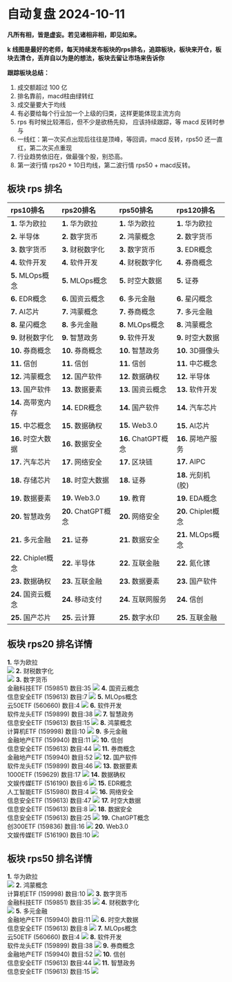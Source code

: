 # 自动复盘 2024-10-11

**凡所有相，皆是虚妄。若见诸相非相，即见如来。**

**k 线图是最好的老师，每天持续发布板块的rps排名，追踪板块，板块来开仓，板块去清仓，丢弃自以为是的想法，板块去留让市场来告诉你**
        
**跟踪板块总结：**
1. 成交额超过 100 亿
2. 排名靠前，macd柱由绿转红
3. 成交量要大于均线
4. 有必要给每个行业加一个上级的归类，这样更能体现主流方向
5. rps 有时候比较滞后，但不少是欲杨先抑， 应该持续跟踪，等 macd 反转时参与
6. 一线红：第一次买点出现后往往是顶峰，等回调，macd 反转，rps50 还一直红，第二次买点重现
7. 行业趋势依旧在，做最强个股，别恐高。
8. 第一波行情 rps20 + 10日均线，第二波行情 rps50 + macd反转。
        
## 板块 rps 排名
| rps10排名           | rps20排名           | rps50排名           | rps120排名          |
|:--------------------|:--------------------|:--------------------|:--------------------|
| **1.** 华为欧拉     | **1.** 华为欧拉     | **1.** 华为欧拉     | **1.** 华为欧拉     |
| **2.** 半导体       | **2.** 数字货币     | **2.** 鸿蒙概念     | **2.** 数字货币     |
| **3.** 数字货币     | **3.** 财税数字化   | **3.** 数字货币     | **3.** EDR概念      |
| **4.** 软件开发     | **4.** 软件开发     | **4.** 财税数字化   | **4.** 券商概念     |
| **5.** MLOps概念    | **5.** MLOps概念    | **5.** 时空大数据   | **5.** 证券         |
| **6.** EDR概念      | **6.** 国资云概念   | **6.** 多元金融     | **6.** 星闪概念     |
| **7.** AI芯片       | **7.** 鸿蒙概念     | **7.** 券商概念     | **7.** 多元金融     |
| **8.** 星闪概念     | **8.** 多元金融     | **8.** MLOps概念    | **8.** 鸿蒙概念     |
| **9.** 财税数字化   | **9.** 智慧政务     | **9.** 软件开发     | **9.** 时空大数据   |
| **10.** 券商概念    | **10.** 券商概念    | **10.** 智慧政务    | **10.** 3D摄像头    |
| **11.** 信创        | **11.** 信创        | **11.** 信创        | **11.** 中芯概念    |
| **12.** 鸿蒙概念    | **12.** 国产软件    | **12.** 数据确权    | **12.** 半导体      |
| **13.** 国产软件    | **13.** 数据要素    | **13.** 国资云概念  | **13.** 软件开发    |
| **14.** 高带宽内存  | **14.** EDR概念     | **14.** 国产软件    | **14.** 汽车芯片    |
| **15.** 中芯概念    | **15.** 数据确权    | **15.** Web3.0      | **15.** AI芯片      |
| **16.** 时空大数据  | **16.** 数据安全    | **16.** ChatGPT概念 | **16.** 房地产服务  |
| **17.** 汽车芯片    | **17.** 网络安全    | **17.** 区块链      | **17.** AIPC        |
| **18.** 存储芯片    | **18.** 时空大数据  | **18.** 证券        | **18.** 光刻机(胶)  |
| **19.** 数据要素    | **19.** Web3.0      | **19.** 教育        | **19.** EDA概念     |
| **20.** 智慧政务    | **20.** ChatGPT概念 | **20.** 网络安全    | **20.** Chiplet概念 |
| **21.** 多元金融    | **21.** 证券        | **21.** 数据安全    | **21.** MLOps概念   |
| **22.** Chiplet概念 | **22.** 半导体      | **22.** 互联金融    | **22.** 氮化镓      |
| **23.** 数据确权    | **23.** 互联金融    | **23.** 数据要素    | **23.** 国产软件    |
| **24.** 国资云概念  | **24.** 移动支付    | **24.** 互联网服务  | **24.** 信创        |
| **25.** 国产芯片    | **25.** 云计算      | **25.** 数字水印    | **25.** 互联金融    |
## 板块 rps20 排名详情
**1.** 华为欧拉<br/>
 ![](https://sykent-blog-image.oss-cn-beijing.aliyuncs.com/quant/image/2024/10/1728633842971-tmp.jpg)
**2.** 财税数字化<br/>
 ![](https://sykent-blog-image.oss-cn-beijing.aliyuncs.com/quant/image/2024/10/1728633843947-tmp.jpg)
**3.** 数字货币<br/>金融科技ETF (159851) 数目:35
 ![](https://sykent-blog-image.oss-cn-beijing.aliyuncs.com/quant/image/2024/10/1728633844899-tmp.jpg)
**4.** 国资云概念<br/>信息安全ETF (159613) 数目:7
 ![](https://sykent-blog-image.oss-cn-beijing.aliyuncs.com/quant/image/2024/10/1728633845797-tmp.jpg)
**5.** MLOps概念<br/>云50ETF (560660) 数目:4
 ![](https://sykent-blog-image.oss-cn-beijing.aliyuncs.com/quant/image/2024/10/1728633846733-tmp.jpg)
**6.** 软件开发<br/>软件龙头ETF (159899) 数目:38
 ![](https://sykent-blog-image.oss-cn-beijing.aliyuncs.com/quant/image/2024/10/1728633847706-tmp.jpg)
**7.** 智慧政务<br/>信息安全ETF (159613) 数目:15
 ![](https://sykent-blog-image.oss-cn-beijing.aliyuncs.com/quant/image/2024/10/1728633848603-tmp.jpg)
**8.** 鸿蒙概念<br/>计算机ETF (159998) 数目:10
 ![](https://sykent-blog-image.oss-cn-beijing.aliyuncs.com/quant/image/2024/10/1728633849509-tmp.jpg)
**9.** 多元金融<br/>金融地产ETF (159940) 数目:11
 ![](https://sykent-blog-image.oss-cn-beijing.aliyuncs.com/quant/image/2024/10/1728633850467-tmp.jpg)
**10.** 信创<br/>信息安全ETF (159613) 数目:44
 ![](https://sykent-blog-image.oss-cn-beijing.aliyuncs.com/quant/image/2024/10/1728633851422-tmp.jpg)
**11.** 券商概念<br/>金融地产ETF (159940) 数目:52
 ![](https://sykent-blog-image.oss-cn-beijing.aliyuncs.com/quant/image/2024/10/1728633852303-tmp.jpg)
**12.** 国产软件<br/>软件龙头ETF (159899) 数目:46
 ![](https://sykent-blog-image.oss-cn-beijing.aliyuncs.com/quant/image/2024/10/1728633853248-tmp.jpg)
**13.** 数据要素<br/>1000ETF (159629) 数目:17
 ![](https://sykent-blog-image.oss-cn-beijing.aliyuncs.com/quant/image/2024/10/1728633854171-tmp.jpg)
**14.** 数据确权<br/>文娱传媒ETF (516190) 数目:6
 ![](https://sykent-blog-image.oss-cn-beijing.aliyuncs.com/quant/image/2024/10/1728633855247-tmp.jpg)
**15.** EDR概念<br/>人工智能ETF (515980) 数目:4
 ![](https://sykent-blog-image.oss-cn-beijing.aliyuncs.com/quant/image/2024/10/1728633856183-tmp.jpg)
**16.** 网络安全<br/>信息安全ETF (159613) 数目:47
 ![](https://sykent-blog-image.oss-cn-beijing.aliyuncs.com/quant/image/2024/10/1728633857166-tmp.jpg)
**17.** 时空大数据<br/>信息安全ETF (159613) 数目:8
 ![](https://sykent-blog-image.oss-cn-beijing.aliyuncs.com/quant/image/2024/10/1728633858069-tmp.jpg)
**18.** 数据安全<br/>信息安全ETF (159613) 数目:25
 ![](https://sykent-blog-image.oss-cn-beijing.aliyuncs.com/quant/image/2024/10/1728633858992-tmp.jpg)
**19.** ChatGPT概念<br/>创300ETF (159836) 数目:16
 ![](https://sykent-blog-image.oss-cn-beijing.aliyuncs.com/quant/image/2024/10/1728633859908-tmp.jpg)
**20.** Web3.0<br/>文娱传媒ETF (516190) 数目:10
 ![](https://sykent-blog-image.oss-cn-beijing.aliyuncs.com/quant/image/2024/10/1728633860887-tmp.jpg)

## 板块 rps50 排名详情
**1.** 华为欧拉<br/>
 ![](https://sykent-blog-image.oss-cn-beijing.aliyuncs.com/quant/image/2024/10/1728633861771-tmp.jpg)
**2.** 鸿蒙概念<br/>计算机ETF (159998) 数目:10
 ![](https://sykent-blog-image.oss-cn-beijing.aliyuncs.com/quant/image/2024/10/1728633862647-tmp.jpg)
**3.** 数字货币<br/>金融科技ETF (159851) 数目:35
 ![](https://sykent-blog-image.oss-cn-beijing.aliyuncs.com/quant/image/2024/10/1728633863537-tmp.jpg)
**4.** 财税数字化<br/>
 ![](https://sykent-blog-image.oss-cn-beijing.aliyuncs.com/quant/image/2024/10/1728633864057-tmp.jpg)
**5.** 多元金融<br/>金融地产ETF (159940) 数目:11
 ![](https://sykent-blog-image.oss-cn-beijing.aliyuncs.com/quant/image/2024/10/1728633864918-tmp.jpg)
**6.** 时空大数据<br/>信息安全ETF (159613) 数目:8
 ![](https://sykent-blog-image.oss-cn-beijing.aliyuncs.com/quant/image/2024/10/1728633865780-tmp.jpg)
**7.** MLOps概念<br/>云50ETF (560660) 数目:4
 ![](https://sykent-blog-image.oss-cn-beijing.aliyuncs.com/quant/image/2024/10/1728633866677-tmp.jpg)
**8.** 软件开发<br/>软件龙头ETF (159899) 数目:38
 ![](https://sykent-blog-image.oss-cn-beijing.aliyuncs.com/quant/image/2024/10/1728633867581-tmp.jpg)
**9.** 券商概念<br/>金融地产ETF (159940) 数目:52
 ![](https://sykent-blog-image.oss-cn-beijing.aliyuncs.com/quant/image/2024/10/1728633868481-tmp.jpg)
**10.** 信创<br/>信息安全ETF (159613) 数目:44
 ![](https://sykent-blog-image.oss-cn-beijing.aliyuncs.com/quant/image/2024/10/1728633869294-tmp.jpg)
**11.** 智慧政务<br/>信息安全ETF (159613) 数目:15
 ![](https://sykent-blog-image.oss-cn-beijing.aliyuncs.com/quant/image/2024/10/1728633870183-tmp.jpg)
